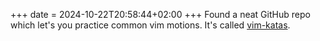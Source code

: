 +++
date = 2024-10-22T20:58:44+02:00
+++
Found a neat GitHub repo which let's you practice common vim motions. It's called [vim-katas](https://github.com/adomokos/Vim-Katas).
